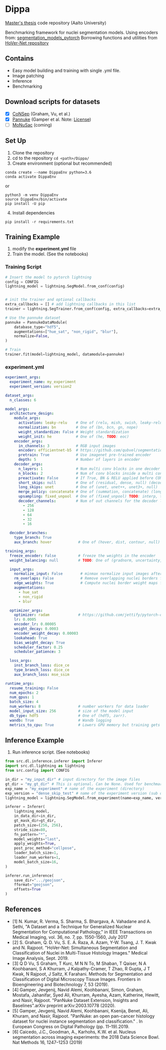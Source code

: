 # Dippa
[Master's thesis](https://aaltodoc.aalto.fi/handle/123456789/108225) code repository (Aalto University)

Benchmarking framework for nuclei segmentation models.
Using encoders from: [segmentation_models_pytorch](https://github.com/qubvel/segmentation_models.pytorch)
Borrowing functions and utilities from [HoVer-Net repository](https://github.com/vqdang/hover_net)

## Contains
 - Easy model building and training with single .yml file.
 - Image patching
 - Inference
 - Benchmarking  

## Download scripts for datasets
* [x] [CoNSep](https://arxiv.org/pdf/1812.06499) (Graham, Vu, et al.)
* [x] [Pannuke](https://arxiv.org/abs/2003.10778) (Gamper et al. Note: [License](https://creativecommons.org/licenses/by-nc-sa/4.0/))
* [ ] [MoNuSac](https://monusac-2020.grand-challenge.org/) (coming)

## Set Up
1. Clone the repository
2. cd to the repository `cd <path>/Dippa/`
3. Create environment (optional but recommended) 
```
conda create --name DippaEnv python=3.6
conda activate DippaEnv
```
or 

```
python3 -m venv DippaEnv
source DippaEnv/bin/activate
pip install -U pip
```

4. Install dependencies 
```
pip install -r requirements.txt
```

## Training Example
 
 1. modify the **experiment.yml** file
 2. Train the model. (See the notebooks)

### Training Script 

```python
# Insert the model to pytorch lightning
config = CONFIG
lightning_model = lightning.SegModel.from_conf(config)


# init the trainer and optional callbacks
extra_callbacks = [] # add lightning callbacks in this list
trainer = lightning.SegTrainer.from_conf(config, extra_callbacks=extra_callbacks)

# Use the pannuke dataset
pannuke = PannukeDataModule(
    database_type="hdf5",
    augmentations=["hue_sat", "non_rigid", "blur"],
    normalize=False,
)

# Train
trainer.fit(model=lightning_model, datamodule=pannuke)
```


### experiment.yml

```yaml
experiment_args:
  experiment_name: my_experiment
  experiment_version: version2

dataset_args:
  n_classes: 6

model_args:
  architecture_design:
    module_args:
      activation: leaky-relu    # One of (relu, mish, swish, leaky-relu)
      normalization: bn         # One of (bn, bcn, gn, nope)
      weight_standardize: False # Weight standardization
      weight_init: he           # One of (he, TODO: eoc)
    encoder_args:
      in_channels: 3            # RGB input images
      encoder: efficientnet-b5  # https://github.com/qubvel/segmentation_models.pytorch
      pretrain: True            # Use imagenet pre-trained encoder
      depth: 5                  # Number of layers in encoder
    decoder_args:
      n_layers: 1               # Num multi conv blocks in one decoder level 
      n_blocks: 2               # Num of conv blocks inside a multi conv block
      preactivate: False        # If True, BN & RELU applied before CONV
      short_skips: null         # One of (residual, dense, null) (decoder)
      long_skips: unet          # One of (unet, unet++, unet3+, null)
      merge_policy: concatenate # One of (summation, concatenate) (long skips)
      upsampling: fixed_unpool  # One of (fixed_unpool) TODO: interp, transconv
      decoder_channels:         # Num of out channels for the decoder layers
        - 256
        - 128
        - 64
        - 32
        - 16

  decoder_branches:
    type_branch: True
    aux_branch: hover            # One of (hover, dist, contour, null)

training_args:
  freeze_encoder: False          # freeze the weights in the encoder
  weight_balancing: null         # TODO: One of (gradnorm, uncertainty, null)

  input_args:
    normalize_input: False        # minmax normalize input images after augs
    rm_overlaps: False            # Remove overlapping nuclei borders from masks
    edge_weights: True            # Compute nuclei border weight maps for each input
    augmentations:
      - hue_sat
      - non_rigid
      - blur

  optimizer_args:
    optimizer: radam             # https://github.com/jettify/pytorch-optimizer 
    lr: 0.0005
    encoder_lr: 0.00005
    weight_decay: 0.0003
    encoder_weight_decay: 0.00003
    lookahead: True
    bias_weight_decay: True
    scheduler_factor: 0.25
    scheduler_patience: 3

  loss_args:
    inst_branch_loss: dice_ce
    type_branch_loss: dice_ce
    aux_branch_loss: mse_ssim

runtime_args:
  resume_training: False
  num_epochs: 2
  num_gpus: 1
  batch_size: 4
  num_workers: 8                 # number workers for data loader
  model_input_size: 256          # size of the model input
  db_type: hdf5                  # One of (hdf5, zarr). 
  wandb: True                    # Wandb logging
  metrics_to_cpu: True           # Lowers GPU memory but training gets slower.
```

## Inference Example

1. Run inference script. (See notebooks)

```python
from src.dl.inference.inferer import Inferer
import src.dl.lightning as lightning
from src.config import CONFIG

in_dir = "my_input_dir" # input directory for the image files
gt_dir = "my_gt_dir" # This is optional. Can be None. Used for benchmarking
exp_name = "my_experiment" # name of the experiment (directory)
exp_version = "dense_skip_test" # name of the experiment version (sub directory inside the experiment dir)
lightning_model = lightning.SegModel.from_experiment(name=exp_name, version=exp_version)

inferer = Inferer(
    lightning_model,
    in_data_dir=in_dir,
    gt_mask_dir=gt_dir,
    patch_size=(256, 256),
    stride_size=80,
    fn_pattern="*",
    model_weights="last",
    apply_weights=True,
    post_proc_method="cellpose",
    loader_batch_size=1,
    loader_num_workers=1,
    model_batch_size=16,
)

inferer.run_inference(
    save_dir=".../geojson",
    fformat="geojson",
    offsets=True
)
```

## References

- [1] N. Kumar, R. Verma, S. Sharma, S. Bhargava, A. Vahadane and A. Sethi, "A Dataset and a Technique for Generalized Nuclear Segmentation for Computational Pathology," in IEEE Transactions on Medical Imaging, vol. 36, no. 7, pp. 1550-1560, July 2017 
- [2] S. Graham, Q. D. Vu, S. E. A. Raza, A. Azam, Y-W. Tsang, J. T. Kwak and N. Rajpoot. "HoVer-Net: Simultaneous Segmentation and Classification of Nuclei in Multi-Tissue Histology Images." Medical Image Analysis, Sept. 2019.
- [3] Q D Vu, S Graham, T Kurc, M N N To, M Shaban, T Qaiser, N A Koohbanani, S A Khurram, J Kalpathy-Cramer, T Zhao, R Gupta, J T Kwak, N Rajpoot, J Saltz, K Farahani. Methods for Segmentation and Classification of Digital Microscopy Tissue Images. Frontiers in Bioengineering and Biotechnology 7, 53 (2019).  
- [4] Gamper, Jevgenij, Navid Alemi, Koohbanani, Simon, Graham, Mostafa, Jahanifar, Syed Ali, Khurram, Ayesha, Azam, Katherine, Hewitt, and Nasir, Rajpoot. "PanNuke Dataset Extension, Insights and Baselines".arXiv preprint arXiv:2003.10778 (2020).
- [5] Gamper, Jevgenij, Navid Alemi, Koohbanani, Ksenija, Benet, Ali, Khuram, and Nasir, Rajpoot. "PanNuke: an open pan-cancer histology dataset for nuclei instance segmentation and classification." . In European Congress on Digital Pathology (pp. 11–19).2019.
- [6] Caicedo, J.C., Goodman, A., Karhohs, K.W. et al. Nucleus segmentation across imaging experiments: the 2018 Data Science Bowl. Nat Methods 16, 1247–1253 (2019)
